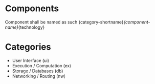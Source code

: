# Components
Component shall be named as such
{category-shortname}_{component-name}_{technology}

# Categories
- User Interface (ui)
- Execution / Computation (ex)
- Storage / Databases (db)
- Networking / Routing (nw)
